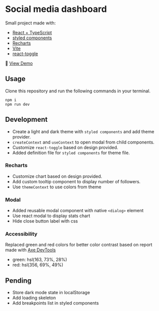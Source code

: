 # Social media dashboard

Small project made with:

- [React + TypeScript](https://react.dev/)
- [styled components](https://styled-components.com/)
- [Recharts](https://recharts.org/en-US/)
- [Vite](https://vitejs.dev/)
- [react-toggle](https://www.npmjs.com/package/react-toggle)

:rocket: [View Demo](https://dashboard-ts-chi.vercel.app/)

## Usage

Clone this repository and run the following commands in your terminal.

```
npm i
npm run dev
```

## Development

- Create a light and dark theme with `styled components` and add theme provider.
- `createContext` and `useContext` to open modal from child components.
- Customize `react-toggle` based on design provided.
- Added definition file for `styled components` for theme file.

### Recharts

- Customize chart based on design provided.
- Add custom tooltip component to display number of followers.
- Use `themeContext` to use colors from theme

### Modal

- Added reusable modal component with native `<dialog>` element
- Use react modal to display stats chart
- Hide close button label with css

### Accessibility

Replaced green and red colors for better color contrast based on report made with [Axe DevTools](https://chrome.google.com/webstore/detail/axe-devtools-web-accessib/lhdoppojpmngadmnindnejefpokejbdd)

- green: hsl(163, 73%, 28%)
- red: hsl(356, 69%, 49%)

## Pending

- Store dark mode state in localStorage
- Add loading skeleton
- Add breakpoints list in styled components
